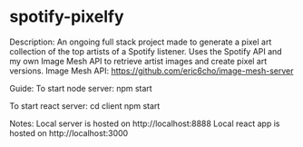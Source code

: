 # spotify-pixelfy

Description:
An ongoing full stack project made to generate a pixel art collection of the top artists of a Spotify listener.
Uses the Spotify API and my own Image Mesh API to retrieve artist images and create pixel art versions.
Image Mesh API: https://github.com/eric6cho/image-mesh-server

Guide:
To start node server:
npm start

To start react server:
cd client
npm start

Notes:
Local server is hosted on http://localhost:8888
Local react app is hosted on http://localhost:3000
